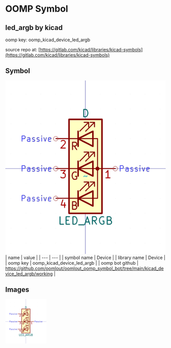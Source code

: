 # OOMP Symbol  
## led_argb  by kicad  
  
oomp key: oomp_kicad_device_led_argb  
  
source repo at: [https://gitlab.com/kicad/libraries/kicad-symbols](https://gitlab.com/kicad/libraries/kicad-symbols)  
## Symbol  
  
[![working.png](working_600.png)](working.png)  
| name | value | 
| --- | --- | 
| symbol name | Device | 
| library name | Device | 
| oomp key | oomp_kicad_device_led_argb | 
| oomp bot github | https://github.com/oomlout/oomlout_oomp_symbol_bot/tree/main/kicad_device_led_argb/working | 
## Images  
  
[![working.png](working_140.png)](working.png)  
